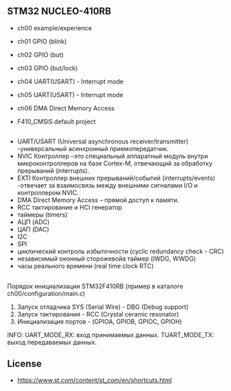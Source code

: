 ## STM32 NUCLEO-410RB

- ch00 example/experience
- ch01 GPIO (blink)
- ch02 GPIO (but)
- ch03 GPIO (but/lock)
- ch04 UART(USART) - Interrupt mode 
- ch05 UART(USART) - Interrupt mode
- ch06 DMA Direct Memory Access

- F410_CMSIS default project


## 

- UART/USART (Universal asynchronous receiver/transmitter) -универсальный асинхронный приемопередатчик.
- NVIC Контроллер –это специальный аппаратный модуль внутри микроконтроллеров на базе Cortex-M, отвечающий за обработку прерываний (interrupts).
- EXTI Контроллер внешних прерываний/событий (interrupts/events) -отвечает за взаимосвязь между внешними сигналами I/O и контроллером NVIC.
- DMA Direct Memory Access – прямой доступ к памяти.
- RCC тактирование и HCI генератор
- таймеры (timers)
- АЦП (ADC) 
- ЦАП (DAC)
- I2C
- SPI
- циклический контроль избыточности (cyclic redundancy check - CRC)
- независимый  оконный сторожевойа таймер (IWDG, WWDG)
- часы реального времени (real time clock RTC)

## 

Порядок инициализации STM32F410RB (пример в каталоге ch00/configuration/main.c)

1. Запуск отладчика SYS (Serial Wire) - DBG (Debug support)
2. Запуск тактирования - RCC (Crystal ceramic resonator)
2. Инициализация портов - (GPIOA, GPIOB, GPIOC, GPIOH)


INFO:
UART_MODE_RX: вход принимаемых данных. 
TUART_MODE_TX: выход передаваемых данных. 

## License

- https://www.st.com/content/st_com/en/shortcuts.html
